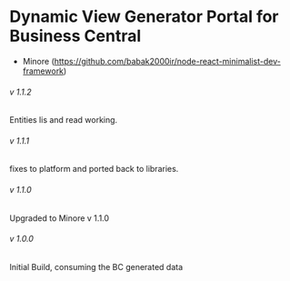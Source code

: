 # Dynamic View Generator Portal for Business Central 
* Minore (https://github.com/babak2000ir/node-react-minimalist-dev-framework)

###### v 1.1.2

Entities lis and read working.

###### v 1.1.1

fixes to platform and ported back to libraries.

###### v 1.1.0

Upgraded to Minore v 1.1.0

###### v 1.0.0

Initial Build, consuming the BC generated data